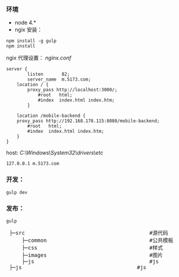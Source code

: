 ### 环境
 * node 4.*
 * ngix
安装：

```
npm install -g gulp
npm install
```

ngix 代理设置： *nginx.conf*

```
server {
        listen       82;
        server_name  m.5173.com;
	location / {
	    proxy_pass http://localhost:3000/;
            #root   html;
            #index  index.html index.htm;
        }

    location /mobile-backend {
    proxy_pass http://192.168.178.115:8080/mobile-backend;
        #root   html;
        #index  index.html index.htm;
    }
}
```

host: *C:\Windows\System32\drivers\etc*
```
127.0.0.1 m.5173.com
```

### 开发：
`gulp dev`

### 发布：
`gulp`
 
<pre>
 ├─src                                        #源代码
     ├─common                                 #公共模板
     ├─css                                    #样式
     ├─images                                 #图片     
     ├─js                                     #js
 ├─js                                     #js   
 
</pre>